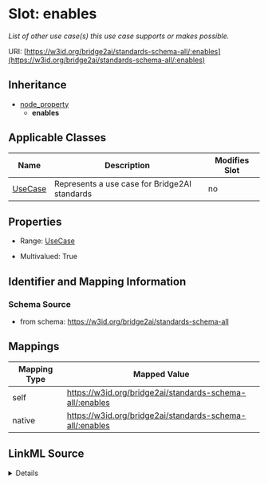 

# Slot: enables


_List of other use case(s) this use case supports or makes possible._





URI: [https://w3id.org/bridge2ai/standards-schema-all/:enables](https://w3id.org/bridge2ai/standards-schema-all/:enables)




## Inheritance

* [node_property](node_property.md)
    * **enables**






## Applicable Classes

| Name | Description | Modifies Slot |
| --- | --- | --- |
| [UseCase](UseCase.md) | Represents a use case for Bridge2AI standards |  no  |







## Properties

* Range: [UseCase](UseCase.md)

* Multivalued: True





## Identifier and Mapping Information







### Schema Source


* from schema: https://w3id.org/bridge2ai/standards-schema-all




## Mappings

| Mapping Type | Mapped Value |
| ---  | ---  |
| self | https://w3id.org/bridge2ai/standards-schema-all/:enables |
| native | https://w3id.org/bridge2ai/standards-schema-all/:enables |




## LinkML Source

<details>
```yaml
name: enables
description: List of other use case(s) this use case supports or makes possible.
from_schema: https://w3id.org/bridge2ai/standards-schema-all
rank: 1000
is_a: node_property
domain: NamedThing
alias: enables
domain_of:
- UseCase
range: UseCase
multivalued: true

```
</details>
